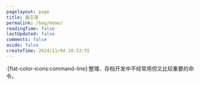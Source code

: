 ```yaml
---
pagelayout: page
title: 备忘录
permalink: /bag/memo/
readingTime: false
lastUpdated: false
comments: false
aside: false
createTime: 2024/11/04 20:53:55
---
```

:[flat-color-icons:command-line]:整理、存档开发中不经常用但又比较重要的命令。

<CardGrid>
<LinkCard title="git" href="/" description="命令行" />
<LinkCard title="docker" href="/" description="快捷命令、docker-compose编写" />
<LinkCard title="vim" href="/" description="vim编辑器命令" />
<LinkCard title="nginx" href="/" description="nginx常用配置" />
</CardGrid>